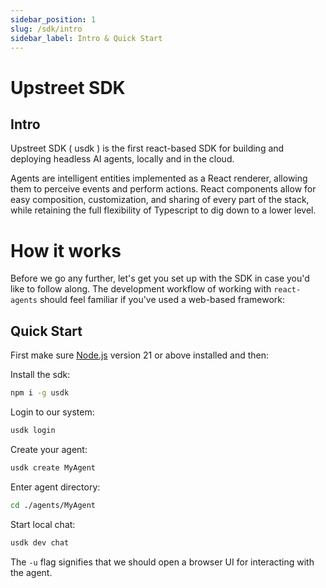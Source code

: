```yaml
---
sidebar_position: 1
slug: /sdk/intro
sidebar_label: Intro & Quick Start
---
```


# Upstreet SDK

## Intro

Upstreet SDK ( usdk ) is the first react-based SDK for building and deploying headless AI agents, locally and in the cloud.

Agents are intelligent entities implemented as a React renderer, allowing them to perceive events and perform actions. React components allow for easy composition, customization, and sharing of every part of the stack, while retaining the full flexibility of Typescript to dig down to a lower level.

# How it works

Before we go any further, let's get you set up with the SDK in case you'd like to follow along.
The development workflow of working with `react-agents` should feel familiar if you've used a web-based framework:

## Quick Start

First make sure [Node.js](https://nodejs.org/en/download/) version 21 or above installed and then:

Install the sdk:
```bash
npm i -g usdk
```

Login to our system:
```bash
usdk login
```

Create your agent:
```bash
usdk create MyAgent
```

Enter agent directory:
```bash
cd ./agents/MyAgent
```

Start local chat:
```bash
usdk dev chat
```

The `-u` flag signifies that we should open a browser UI for interacting with the agent.